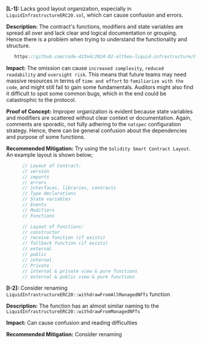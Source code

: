 **[L-1]:** Lacks good layout organization, especially in `LiquidInfrastructureERC20.sol`, which can cause confusion and errors.

**Description:** The contract's functions, modifiers and state variables are spread all over and lack clear and logical documentation or grouping. Hence there is a problem when trying to understand the functionality and structure.

```javascript
   https://github.com/code-423n4/2024-02-althea-liquid-infrastructure/blob/bd6ee47162368e1999a0a5b8b17b701347cf9a7d/liquid-infrastructure/contracts/LiquidInfrastructureERC20.sol#L29
```


**Impact:** The omission can cause `increased complexity`, `reduced readability` and `oversight risk`. This means that future teams may need massive resources in terms of `time and effort` to `familiarize with the code`, and might still fail to gain some fundamentals. Auditors might also find it difficult to spot some common bugs, which in the end could be catastrophic to the protocol. 

**Proof of Concept:** Improper organization is evident because state variables and modifiers are scattered without clear context or documentation. Again, comments are sporadic, not fully adhering to the `natspec` configuration strategy. Hence, there can be general confusion about the dependencies and purpose of some functions. 

**Recommended Mitigation:** Try using the `Solidity Smart Contract Layout`. An example layout is shown below;

```javascript
      // Layout of Contract:
      // version
      // imports
      // errors
      // interfaces, libraries, contracts
      // Type declarations
      // State variables
      // Events
      // Modifiers
      // Functions

      // Layout of Functions:
      // constructor
      // receive function (if exists)
      // fallback function (if exists)
      // external
      // public
      // internal
      // Private
      // internal & private view & pure functions
      // external & public view & pure functions
```

**[I-2]:** Consider renaming `LiquidInfrastructureERC20::withdrawFromAllManagedNFTs` function 

**Description:** The function has an almost similar naming to the `LiquidInfrastructureERC20::withdrawFromManagedNFTs`

**Impact:** Can cause confusion and reading difficulties

**Recommended Mitigation:** Consider renaming

